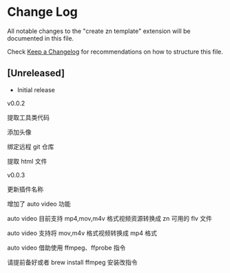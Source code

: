 # Change Log

All notable changes to the "create zn template" extension will be documented in
this file.

Check [Keep a Changelog](http://keepachangelog.com/) for recommendations on how
to structure this file.

## [Unreleased]

- Initial release

v0.0.2

提取工具类代码

添加头像

绑定远程 git 仓库

提取 html 文件

v0.0.3

更新插件名称

增加了 auto video 功能

auto video 目前支持 mp4,mov,m4v 格式视频资源转换成 zn 可用的 flv 文件

auto video 支持将 mov,m4v 格式视频转换成 mp4 格式

auto video 借助使用 ffmpeg、ffprobe 指令

请提前备好或者 brew install ffmpeg 安装改指令
